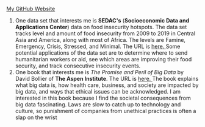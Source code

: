 <a href="https://ahtn94.github.io"> My GitHub Website </a>
1. One data set that interests me is **SEDAC's** (**Socioeconomic Data and Applications Center**) data on food insecurity hotspots. The data set tracks level and amount of food insecurity from 2009 to 2019 in Central Asia and America, along with most of Africa. The levels are Famine, Emergency, Crisis, Stressed, and Minimal. The URL is <a href="https://sedac.ciesin.columbia.edu/data/set/food-food-insecurity-hotspots"> here. </a> Some potential applications of the data set are to determine where to send humanitarian workers or aid, see which areas are improving their food security, and track consecutive insecurity events.
2. One book that interests me is _The Promise and Peril of Big Data_ by David Bollier of **The Aspen Institute**. The URL is <a href="https://www.aspeninstitute.org/wp-content/uploads/files/content/docs/pubs/The_Promise_and_Peril_of_Big_Data.pdf"> here. </a> The book explains what big data is, how health care, business, and society are impacted by big data, and ways that ethical issues can be acknowledged. I am interested in this book because I find the societal consequences from big data fascinating. Laws are slow to catch up to technology and culture, so punishment of companies from unethical practices is often a slap on the wrist
